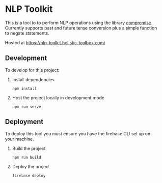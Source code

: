 # NLP Toolkit

This is a tool to to perform NLP operations using the library [compromise](https://www.npmjs.com/package/compromise). Currently supports past and future tense conversion plus a simple function to negate statements.

Hosted at https://nlp-toolkit.holistic-toolbox.com/

## Development
To develop for this project:
1. Install dependencies
	```
	npm install
	```
2. Host the project locally in development mode
	```
	npm run serve
	```

## Deployment
To deploy this tool you must ensure you have the firebase CLI set up on your machine.
1. Build the project
	```
	npm run build
	```
2. Deploy the project
	```
	firebase deploy
	```